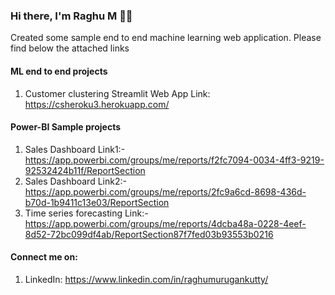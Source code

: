 ### Hi there, I'm Raghu M 🌱🔭

Created some sample end to end machine learning web application. Please find below the attached links

#### ML end to end projects
1) Customer clustering Streamlit Web App Link: https://csheroku3.herokuapp.com/ 

#### Power-BI Sample projects
1) Sales Dashboard Link1:- https://app.powerbi.com/groups/me/reports/f2fc7094-0034-4ff3-9219-92532424b11f/ReportSection
2) Sales Dashboard Link2:- https://app.powerbi.com/groups/me/reports/2fc9a6cd-8698-436d-b70d-1b9411c13e03/ReportSection
3) Time series forecasting Link:- https://app.powerbi.com/groups/me/reports/4dcba48a-0228-4eef-8d52-72bc099df4ab/ReportSection87f7fed03b93553b0216

#### Connect me on:
1) LinkedIn: https://www.linkedin.com/in/raghumurugankutty/


<!--
**Raghu-murugankutty/Raghu-murugankutty** is a ✨ _special_ ✨ repository because its `README.md` (this file) appears on your GitHub profile.

Here are some ideas to get you started:

- 🔭 I’m currently working on ...
- 🌱 I’m currently learning ...
- 👯 I’m looking to collaborate on ...
- 🤔 I’m looking for help with ...
- 💬 Ask me about ...
- 📫 How to reach me: ...
- 😄 Pronouns: ...
- ⚡ Fun fact: ...
-->
